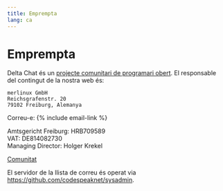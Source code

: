 ```yaml
---
title: Emprempta
lang: ca
---
```


# Emprempta

Delta Chat és un [projecte comunitari de programari obert](https://github.com/deltachat). El responsable del contingut de la nostra web és:

    merlinux GmbH
    Reichsgrafenstr. 20
    79102 Freiburg, Alemanya

Correu-e: {% include email-link %}

Amtsgericht Freiburg: HRB709589  
VAT: DE814082730  
Managing Director: Holger Krekel

[Comunitat](contribute)

El servidor de la llista de correu és operat via <https://github.com/codespeaknet/sysadmin>.

